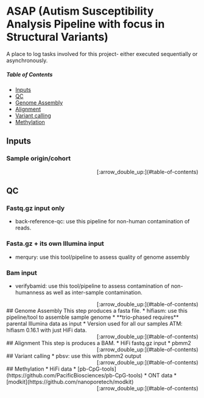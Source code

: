 # ASAP (Autism Susceptibility Analysis Pipeline with focus in Structural Variants)
A place to log tasks involved for this project- either executed sequentially or asynchronously.  

##### Table of Contents
* [Inputs](#inputs)
* [QC](#qc)
* [Genome Assembly](#genome-assembly)
* [Alignment](#alignment)
* [Variant calling](#variant-calling)
* [Methylation](#methylation)

## Inputs
### Sample origin/cohort

<div style="text-align: right"> [:arrow_double_up:](#table-of-contents) </div>

## QC
### Fastq.gz input only
* back-reference-qc: use this pipeline for non-human contamination of reads.
### Fasta.gz + its own Illumina input
* merqury: use this tool/pipeline to assess quality of genome assembly
### Bam input
* verifybamid: use this tool/pipeline to assess contamination of non-humanness as well as inter-sample contamination.

<div style="text-align: right"> [:arrow_double_up:](#table-of-contents) </div>
## Genome Assembly
This step produces a fasta file.
* hifiasm: use this pipeline/tool to assemble sample genome
  * **trio-phased requires** parental Illumina data as input
* Version used for all our samples ATM: hifiasm 0.16.1 with just HiFi data.

<div style="text-align: right"> [:arrow_double_up:](#table-of-contents) </div>
## Alignment
This step is produces a BAM.
* HiFi fastq.gz input
  * pbmm2

<div style="text-align: right"> [:arrow_double_up:](#table-of-contents) </div>
## Variant calling
* pbsv: use this with pbmm2 output

<div style="text-align: right"> [:arrow_double_up:](#table-of-contents) </div>
## Methylation
* HiFi data
  * [pb-CpG-tools](https://github.com/PacificBiosciences/pb-CpG-tools)
* ONT data
  * [modkit](https://github.com/nanoporetech/modkit)

<div style="text-align: right"> [:arrow_double_up:](#table-of-contents) </div>
